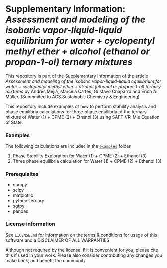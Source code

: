 # Supplementary Information: *Assessment and modeling of the isobaric vapor-liquid-liquid equilibrium for water + cyclopentyl methyl ether + alcohol (ethanol or propan-1-ol) ternary mixtures*

This repository is part of the Supplementary Information of the article *Assessment and modeling of the isobaric vapor-liquid-liquid equilibrium for water + cyclopentyl methyl ether + alcohol (ethanol or propan-1-ol) ternary mixtures* by Andrés Mejía, Marcela Cartes, Gustavo Chaparro and Erich A. Müller. (Submmited to ACS Sustainable Chemistry & Engineering)

This repository include examples of how to perform stability analysis and phase equilibria calculations for three-phase equilibria of the ternary mixture of Water (1) + CPME (2) + Ethanol (3) using SAFT-VR-Mie Equation of State.


### Examples

The following calculations are included in the [``examples``](./examples) folder.

1. Phase Stability Exploration for Water (1) + CPME (2) + Ethanol (3)
2. Three phase equilibria calculation for Water (1) + CPME (2) + Ethanol (3)

### Prerequisites

- numpy
- scipy
- matplotlib
- python-ternary
- sgtpy
- pandas

### License information

See ``LICENSE.md`` for information on the terms & conditions for usage of this software and a DISCLAIMER OF ALL WARRANTIES.

Although not required by the license, if it is convenient for you, please cite this if used in your work. Please also consider contributing any changes you make back, and benefit the community.